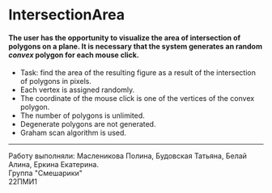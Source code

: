 # IntersectionArea 
#### The user has the opportunity to visualize the area of intersection of polygons on a plane. It is necessary that the system generates an random *convex* polygon for each mouse click.  
- Task: find the area of the resulting figure as a result of the intersection of polygons in pixels.  
- Each vertex is assigned randomly.  
- The coordinate of the mouse click is one of the vertices of the convex polygon.  
- The number of polygons is unlimited.  
- Degenerate polygons are not generated.
- Graham scan algorithm is used.

____________________________________________
Работу выполняли: Масленикова Полина, Будовская Татьяна, Белай Алина, Еркина Екатерина.  
Группа "Смешарики"  
22ПМИ1  
